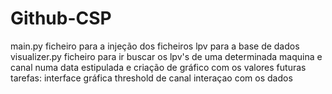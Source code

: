 # Github-CSP
main.py 
ficheiro para a injeção dos ficheiros lpv para a base de dados
visualizer.py
 ficheiro para ir buscar os lpv's de uma determinada maquina e canal numa data estipulada e criação de gráfico com os valores
 futuras tarefas:
   interface gráfica 
   threshold de canal 
   interaçao com os dados
